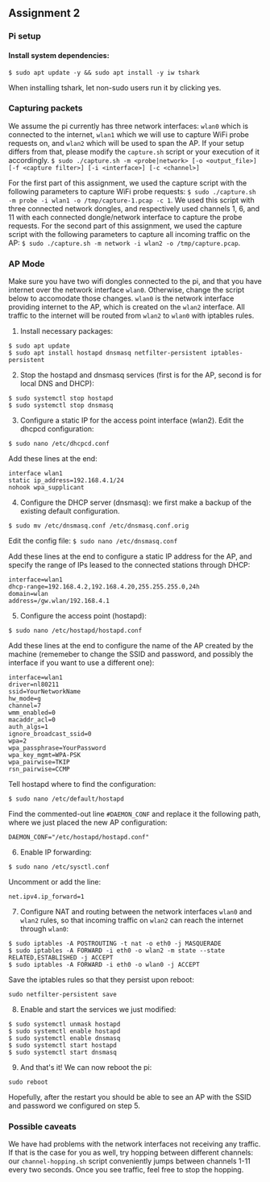 ## Assignment 2

### Pi setup

#### Install system dependencies:

```
$ sudo apt update -y && sudo apt install -y iw tshark
```

When installing tshark, let non-sudo users run it by clicking yes.

### Capturing packets

We assume the pi currently has three network interfaces: `wlan0` which is connected to the internet, `wlan1` which we will use to capture WiFi probe requests on, and `wlan2` which will be used to span the AP. If your setup differs from that, please modify the `capture.sh` script or your execution of it accordingly.
`$ sudo ./capture.sh -m <probe|network> [-o <output_file>] [-f <capture filter>] [-i <interface>] [-c <channel>]`

For the first part of this assignment, we used the capture script with the following parameters to capture WiFi probe requests: `$ sudo ./capture.sh -m probe -i wlan1 -o /tmp/capture-1.pcap -c 1`. We used this script with three connected network dongles, and respectively used channels 1, 6, and 11 with each connected dongle/network interface to capture the probe requests.
For the second part of this assignment, we used the capture script with the following parameters to capture all incoming traffic on the AP: `$ sudo ./capture.sh -m network -i wlan2 -o /tmp/capture.pcap`.

### AP Mode

Make sure you have two wifi dongles connected to the pi, and that you have internet over the network interface `wlan0`. Otherwise, change the script below to accomodate those changes.
`wlan0` is the network interface providing internet to the AP, which is created on the `wlan2` interface. All traffic to the internet will be routed from `wlan2` to `wlan0` with iptables rules.

1. Install necessary packages:

```
$ sudo apt update
$ sudo apt install hostapd dnsmasq netfilter-persistent iptables-persistent
```

2. Stop the hostapd and dnsmasq services (first is for the AP, second is for local DNS and DHCP):

```
$ sudo systemctl stop hostapd
$ sudo systemctl stop dnsmasq
```

3. Configure a static IP for the access point interface (wlan2). Edit the dhcpcd configuration:

`$ sudo nano /etc/dhcpcd.conf`

Add these lines at the end:

```
interface wlan1
static ip_address=192.168.4.1/24
nohook wpa_supplicant
```

4. Configure the DHCP server (dnsmasq): we first make a backup of the existing default configuration.

```
$ sudo mv /etc/dnsmasq.conf /etc/dnsmasq.conf.orig
```

Edit the config file:
`$ sudo nano /etc/dnsmasq.conf`

Add these lines at the end to configure a static IP address for the AP, and specify the range of IPs leased to the connected stations through DHCP:

```
interface=wlan1
dhcp-range=192.168.4.2,192.168.4.20,255.255.255.0,24h
domain=wlan
address=/gw.wlan/192.168.4.1
```

5. Configure the access point (hostapd):

`$ sudo nano /etc/hostapd/hostapd.conf`

Add these lines at the end to configure the name of the AP created by the machine (rememeber to change the SSID and password, and possibly the interface if you want to use a different one):

```
interface=wlan1
driver=nl80211
ssid=YourNetworkName
hw_mode=g
channel=7
wmm_enabled=0
macaddr_acl=0
auth_algs=1
ignore_broadcast_ssid=0
wpa=2
wpa_passphrase=YourPassword
wpa_key_mgmt=WPA-PSK
wpa_pairwise=TKIP
rsn_pairwise=CCMP
```

Tell hostapd where to find the configuration:

`$ sudo nano /etc/default/hostapd`

Find the commented-out line `#DAEMON_CONF` and replace it the following path, where we just placed the new AP configuration:

`DAEMON_CONF="/etc/hostapd/hostapd.conf"`

6. Enable IP forwarding:

`$ sudo nano /etc/sysctl.conf`

Uncomment or add the line:

`net.ipv4.ip_forward=1`

7. Configure NAT and routing between the network interfaces `wlan0` and `wlan2` rules, so that incoming traffic on `wlan2` can reach the internet through `wlan0`:

```
$ sudo iptables -A POSTROUTING -t nat -o eth0 -j MASQUERADE
$ sudo iptables -A FORWARD -i eth0 -o wlan2 -m state --state RELATED,ESTABLISHED -j ACCEPT
$ sudo iptables -A FORWARD -i eth0 -o wlan0 -j ACCEPT
```

Save the iptables rules so that they persist upon reboot:

`sudo netfilter-persistent save`

8. Enable and start the services we just modified:

```
$ sudo systemctl unmask hostapd
$ sudo systemctl enable hostapd
$ sudo systemctl enable dnsmasq
$ sudo systemctl start hostapd
$ sudo systemctl start dnsmasq
```

9. And that's it! We can now reboot the pi:

`sudo reboot`

Hopefully, after the restart you should be able to see an AP with the SSID and password we configured on step 5.

### Possible caveats

We have had problems with the network interfaces not receiving any traffic. If that is the case for you as well, try hopping between different channels: our `channel-hopping.sh` script conveniently jumps between channels 1-11 every two seconds. Once you see traffic, feel free to stop the hopping.
